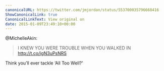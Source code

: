 ```yaml
---
canonicalURL: https://twitter.com/jmjordan/status/553700035796668416
ShowCanonicalLink: true
CanonicalLinkText: View original on
date: 2015-01-09T23:49:10+00:00
---
```

@MichelleAkin:

> I KNEW YOU WERE TROUBLE WHEN YOU WALKED IN http://t.co/igN3uPsNRS

Think you’ll ever tackle ‘All Too Well?’